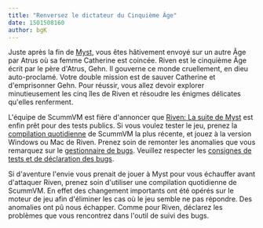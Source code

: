 ```yaml
---
title: "Renversez le dictateur du Cinquième Âge"
date: 1501508160
author: bgK
---
```


Juste après la fin de [Myst](http://wiki.scummvm.org/index.php/Myst), vous êtes hâtivement envoyé sur un autre Âge par Atrus où sa femme Catherine est coincée. Riven est le cinquième Âge écrit par le père d'Atrus, Gehn. Il gouverne ce monde cruellement, en dieu auto-proclamé. Votre double mission est de sauver Catherine et d'emprisonner Gehn. Pour réussir, vous allez devoir explorer minutieusement les cinq îles de Riven et résoudre les énigmes délicates qu'elles renferment.

L'équipe de ScummVM est fière d'annoncer que [Riven: La suite de Myst](http://wiki.scummvm.org/index.php/Riven:_The_Sequel_to_Myst) est enfin prêt pour des tests publics. Si vous voulez tester le jeu, prenez la [compilation quotidienne](/downloads/#daily) de ScummVM la plus récente, et jouez à la version Windows ou Mac de Riven. Prenez soin de remonter les anomalies que vous remarquez sur le [gestionnaire de bugs](https://bugs.scummvm.org/). Veuillez respecter les [consignes de tests et de déclaration des bugs](http://wiki.scummvm.org/index.php/Release_Testing).

Si d'aventure l'envie vous prenait de jouer à Myst pour vous échauffer avant d'attaquer Riven, prenez soin d'utiliser une compilation quotidienne de ScummVM. En effet des changement importants ont été opérés sur le moteur de jeu afin d'éliminer les cas où le jeu semble ne pas répondre. Des anomalies ont pû nous échapper. Comme pour Riven, déclarez les problèmes que vous rencontrez dans l'outil de suivi des bugs.
